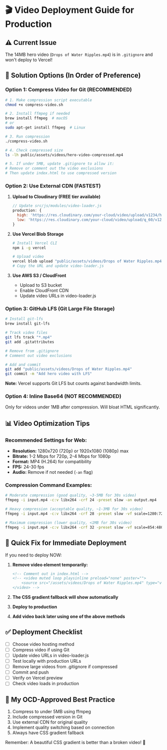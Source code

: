 # 🎬 Video Deployment Guide for Production

## ⚠️ Current Issue
The 14MB hero video (`Drops of Water Ripples.mp4`) is in `.gitignore` and won't deploy to Vercel!

## 🚀 Solution Options (In Order of Preference)

### Option 1: Compress Video for Git (RECOMMENDED)
```bash
# 1. Make compression script executable
chmod +x compress-video.sh

# 2. Install ffmpeg if needed
brew install ffmpeg  # macOS
# or
sudo apt-get install ffmpeg  # Linux

# 3. Run compression
./compress-video.sh

# 4. Check compressed size
ls -lh public/assets/videos/hero-video-compressed.mp4

# 5. If under 5MB, update .gitignore to allow it:
# Remove or comment out the video exclusions
# Then update index.html to use compressed version
```

### Option 2: Use External CDN (FASTEST)

1. **Upload to Cloudinary (FREE tier available)**
   ```javascript
   // Update src/js/modules/video-loader.js
   production: {
     high: 'https://res.cloudinary.com/your-cloud/video/upload/v1234/hero-video.mp4',
     low: 'https://res.cloudinary.com/your-cloud/video/upload/q_60/v1234/hero-video.mp4'
   }
   ```

2. **Use Vercel Blob Storage**
   ```bash
   # Install Vercel CLI
   npm i -g vercel
   
   # Upload video
   vercel blob upload "public/assets/videos/Drops of Water Ripples.mp4"
   # Copy the URL and update video-loader.js
   ```

3. **Use AWS S3 / CloudFront**
   - Upload to S3 bucket
   - Enable CloudFront CDN
   - Update video URLs in video-loader.js

### Option 3: GitHub LFS (Git Large File Storage)
```bash
# Install git-lfs
brew install git-lfs

# Track video files
git lfs track "*.mp4"
git add .gitattributes

# Remove from .gitignore
# Comment out video exclusions

# Add and commit
git add "public/assets/videos/Drops of Water Ripples.mp4"
git commit -m "Add hero video with LFS"
```

**Note:** Vercel supports Git LFS but counts against bandwidth limits.

### Option 4: Inline Base64 (NOT RECOMMENDED)
Only for videos under 1MB after compression. Will bloat HTML significantly.

## 📊 Video Optimization Tips

### Recommended Settings for Web:
- **Resolution:** 1280x720 (720p) or 1920x1080 (1080p) max
- **Bitrate:** 1-2 Mbps for 720p, 2-4 Mbps for 1080p
- **Format:** MP4 (H.264) for compatibility
- **FPS:** 24-30 fps
- **Audio:** Remove if not needed (`-an` flag)

### Compression Command Examples:
```bash
# Moderate compression (good quality, ~3-5MB for 30s video)
ffmpeg -i input.mp4 -c:v libx264 -crf 24 -preset slow -an output.mp4

# Heavy compression (acceptable quality, ~1-3MB for 30s video)
ffmpeg -i input.mp4 -c:v libx264 -crf 28 -preset slow -vf scale=1280:720 -an output.mp4

# Maximum compression (lower quality, <1MB for 30s video)
ffmpeg -i input.mp4 -c:v libx264 -crf 32 -preset slow -vf scale=854:480 -an output.mp4
```

## 🔧 Quick Fix for Immediate Deployment

If you need to deploy NOW:

1. **Remove video element temporarily:**
   ```html
   <!-- Comment out in index.html -->
   <!-- <video muted loop playsinline preload="none" poster="">
       <source src="/assets/videos/Drops of Water Ripples.mp4" type="video/mp4">
   </video> -->
   ```

2. **The CSS gradient fallback will show automatically**

3. **Deploy to production**

4. **Add video back later using one of the above methods**

## ✅ Deployment Checklist

- [ ] Choose video hosting method
- [ ] Compress video if using Git
- [ ] Update video URLs in video-loader.js
- [ ] Test locally with production URLs
- [ ] Remove large videos from .gitignore if compressed
- [ ] Commit and push
- [ ] Verify on Vercel preview
- [ ] Check video loads in production

## 🎯 My OCD-Approved Best Practice

1. Compress to under 5MB using ffmpeg
2. Include compressed version in Git
3. Use external CDN for original quality
4. Implement quality switching based on connection
5. Always have CSS gradient fallback

Remember: A beautiful CSS gradient is better than a broken video! 🌈 